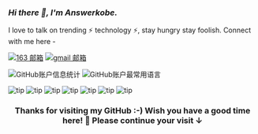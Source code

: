 

### _Hi there 👋, I'm Answerkobe._

I love to talk on trending ⚡ technology ⚡, stay hungry stay foolish. Connect with me here -

[![163 邮箱](https://img.shields.io/badge/-163%20Mail-FC1F1F?style=plastic&link=mailto:find_answerirving@163.com)](mailto:find_answerirving@163.com)
[![gmail 邮箱](https://img.shields.io/badge/Gmail-D14836?logo=gmail&logoColor=white)](mailto:kobedeity@gmail.com)


![GitHub账户信息统计](https://github-stats.ubrong.com/api?username=answerkobe&show_icons=true&theme=tokyonight)
![GitHub账户最常用语言](https://github-stats.ubrong.com/api/top-langs/?username=answerkobe&layout=compact&theme=tokyonight)

![tip](https://badgen.net/badge/C++/11/orange?icon=C++) ![tip](https://badgen.net/badge/python/3.1.6/green?icon=packagephobia) ![tip](https://badgen.net/badge/linux/系统编程/cyan?icon=packagephobia) ![tip](https://badgen.net/badge/linux/网络编程/yellow?icon=packagephobia) ![tip](https://badgen.net/badge/QT/5&6/purple?icon=packagephobia) ![tip](https://badgen.net/badge/mysql/8.0/red?icon=packagephobia) ![tip](https://badgen.net/badge/vue/3/pink?icon=packagephobia)



<h3 align="center">Thanks for visiting my GitHub :-) Wish you have a good time here! 🎉 Please continue your visit ↓</h3>




